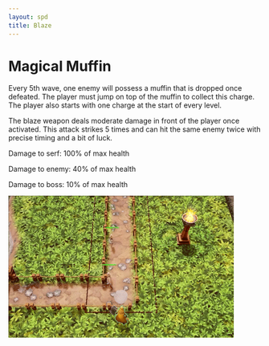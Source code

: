 ```yaml
---
layout: spd
title: Blaze
---
```


# Magical Muffin

Every 5th wave, one enemy will possess a muffin that is dropped once defeated. The player must jump on top of the muffin to collect this charge. The player also starts with one charge at the start of every level.

The blaze weapon deals moderate damage in front of the player once activated. This attack strikes 5 times and can hit the same enemy twice with precise timing and a bit of luck.

Damage to serf: 100% of max health

Damage to enemy: 40% of max health

Damage to boss: 10% of max health

<img src="/assets/images/spd/weapon-blaze.gif" width="449" height="283">
